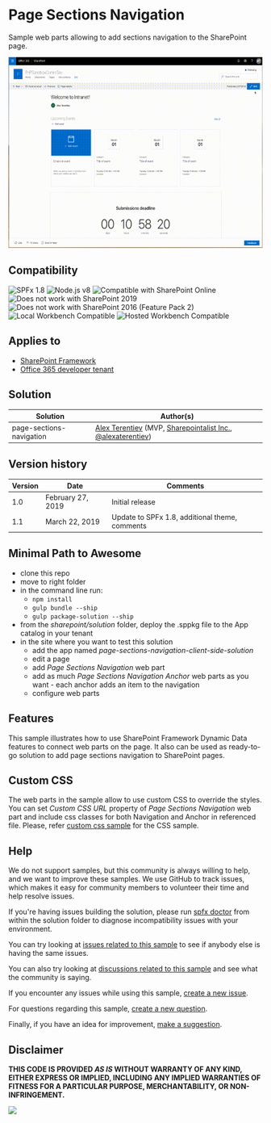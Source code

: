 # Page Sections Navigation

Sample web parts allowing to add sections navigation to the SharePoint page.

![Navigation configuration](./assets/page-nav.gif)


## Compatibility

![SPFx 1.8](https://img.shields.io/badge/SPFx-1.8.0-green.svg) 
![Node.js v8](https://img.shields.io/badge/Node.js-v8-green.svg) 
![Compatible with SharePoint Online](https://img.shields.io/badge/SharePoint%20Online-Compatible-green.svg)
![Does not work with SharePoint 2019](https://img.shields.io/badge/SharePoint%20Server%202019-Incompatible-red.svg)
![Does not work with SharePoint 2016 (Feature Pack 2)](https://img.shields.io/badge/SharePoint%20Server%202016%20(Feature%20Pack%202)-Incompatible-red.svg "SharePoint Server 2016 Feature Pack 2 requires SPFx 1.1")
![Local Workbench Compatible](https://img.shields.io/badge/Local%20Workbench-Compatible-green.svg)
![Hosted Workbench Compatible](https://img.shields.io/badge/Hosted%20Workbench-Compatible-green.svg)

## Applies to

* [SharePoint Framework](https://docs.microsoft.com/sharepoint/dev/spfx/sharepoint-framework-overview)
* [Office 365 developer tenant](https://docs.microsoft.com/sharepoint/dev/spfx/set-up-your-developer-tenant)

## Solution

Solution|Author(s)
--------|---------
page-sections-navigation|[Alex Terentiev](https://github.com/AJIXuMuK) (MVP, [Sharepointalist Inc.](http://www.sharepointalist.com), [@alexaterentiev](https://twitter.com/alexaterentiev))

## Version history

Version|Date|Comments
-------|----|--------
1.0|February 27, 2019|Initial release
1.1|March 22, 2019| Update to SPFx 1.8, additional theme, comments

## Minimal Path to Awesome

* clone this repo
* move to right folder
* in the command line run:
  * `npm install`
  * `gulp bundle --ship`
  * `gulp package-solution --ship`
* from the _sharepoint/solution_ folder, deploy the .sppkg file to the App catalog in your tenant
* in the site where you want to test this solution
  * add the app named _page-sections-navigation-client-side-solution_
  * edit a page
  * add _Page Sections Navigation_ web part
  * add as much _Page Sections Navigation Anchor_ web parts as you want - each anchor adds an item to the navigation
  * configure web parts

## Features

This sample illustrates how to use SharePoint Framework Dynamic Data features to connect web parts on the page.
It also can be used as ready-to-go solution to add page sections navigation to SharePoint pages.

## Custom CSS
The web parts in the sample allow to use custom CSS to override the styles. You can set _Custom CSS URL_ property of *Page Sections Navigation* web part and include css classes for both Navigation and Anchor in referenced file.
Please, refer [custom css sample](./assets/psn-custom.css) for the CSS sample.

## Help

We do not support samples, but this community is always willing to help, and we want to improve these samples. We use GitHub to track issues, which makes it easy for  community members to volunteer their time and help resolve issues.

If you're having issues building the solution, please run [spfx doctor](https://pnp.github.io/cli-microsoft365/cmd/spfx/spfx-doctor/) from within the solution folder to diagnose incompatibility issues with your environment.

You can try looking at [issues related to this sample](https://github.com/pnp/sp-dev-fx-webparts/issues?q=label%3A%22sample%3A%20react-page-sections-navigation%22) to see if anybody else is having the same issues.

You can also try looking at [discussions related to this sample](https://github.com/pnp/sp-dev-fx-webparts/discussions?discussions_q=react-page-sections-navigation) and see what the community is saying.

If you encounter any issues while using this sample, [create a new issue](https://github.com/pnp/sp-dev-fx-webparts/issues/new?assignees=&labels=Needs%3A+Triage+%3Amag%3A%2Ctype%3Abug-suspected%2Csample%3A%20react-page-sections-navigation&template=bug-report.yml&sample=react-page-sections-navigation&authors=@AJIXuMuK&title=react-page-sections-navigation%20-%20).

For questions regarding this sample, [create a new question](https://github.com/pnp/sp-dev-fx-webparts/issues/new?assignees=&labels=Needs%3A+Triage+%3Amag%3A%2Ctype%3Aquestion%2Csample%3A%20react-page-sections-navigation&template=question.yml&sample=react-page-sections-navigation&authors=@AJIXuMuK&title=react-page-sections-navigation%20-%20).

Finally, if you have an idea for improvement, [make a suggestion](https://github.com/pnp/sp-dev-fx-webparts/issues/new?assignees=&labels=Needs%3A+Triage+%3Amag%3A%2Ctype%3Aenhancement%2Csample%3A%20react-page-sections-navigation&template=suggestion.yml&sample=react-page-sections-navigation&authors=@AJIXuMuK&title=react-page-sections-navigation%20-%20).


## Disclaimer

**THIS CODE IS PROVIDED *AS IS* WITHOUT WARRANTY OF ANY KIND, EITHER EXPRESS OR IMPLIED, INCLUDING ANY IMPLIED WARRANTIES OF FITNESS FOR A PARTICULAR PURPOSE, MERCHANTABILITY, OR NON-INFRINGEMENT.**

<img src="https://pnptelemetry.azurewebsites.net/sp-dev-fx-webparts/samples/react-page-sections-navigation" />
